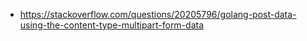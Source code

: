 * https://stackoverflow.com/questions/20205796/golang-post-data-using-the-content-type-multipart-form-data
